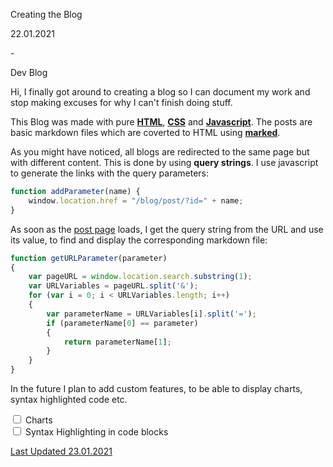 <p class="blog-title">Creating the Blog</p>

<div class="blog-item-type-date">
    <p class="blog-item-date">22.01.2021</p>
    <p class="blog-item-hyphen">-</p>
    <p class="blog-item-type dev-blog">Dev Blog</p>
</div>

Hi, I finally got around to creating a blog so I can document my work and stop making excuses for why I can't finish doing stuff.

This Blog was made with pure [**HTML**](https://github.com/SleazeStiKs/SleazeStiKs.github.io), [**CSS**](https://github.com/SleazeStiKs/SleazeStiKs.github.io) and [**Javascript**](https://github.com/SleazeStiKs/SleazeStiKs.github.io). The posts are basic markdown files which are coverted to HTML using [**marked**](https://marked.js.org/).

As you might have noticed, all blogs are redirected to the same page but with different content. This is done by using  **query strings**. I use javascript to generate the links with the query parameters:

```javascript
function addParameter(name) {
    window.location.href = "/blog/post/?id=" + name;
}
```

As soon as the [post page](https://github.com/SleazeStiKs/SleazeStiKs.github.io/blob/main/blog/post/index.html) loads, I get the query string from the URL and use its value, to find and display the corresponding markdown file:

```javascript
function getURLParameter(parameter)
{
    var pageURL = window.location.search.substring(1);
    var URLVariables = pageURL.split('&');
    for (var i = 0; i < URLVariables.length; i++) 
    {
        var parameterName = URLVariables[i].split('=');
        if (parameterName[0] == parameter) 
        {
            return parameterName[1];
        }
    }
}
```

In the future I plan to add custom features, to be able to display charts, syntax highlighted code etc.

<div class="checklist">
    <div class="checklist-item">
        <input type="checkbox" id="cb_charts" onclick="return false;">
        <label for="cb_charts">Charts</label>
    </div>
    <div class="checklist-item">
        <input type="checkbox" id="cb_syntax_highlighting" onclick="return false;">
        <label for="cb_syntax_highlighting">Syntax Highlighting in code blocks</label>
    </div>   
</div>

<!-- Last Update Date -->
<a class="latest-update" href="https://github.com/SleazeStiKs/SleazeStiKs.github.io/commits/main/blog/posts/creating-the-blog.md" target="_blank">
    <p class="blog-item-date latest-update-text">
        Last Updated 23.01.2021
    </p>
</a>